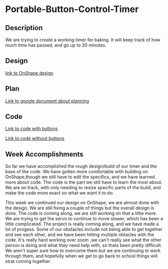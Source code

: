 # Portable-Button-Control-Timer

## Description
We are trying to create a working timer for baking. It will keep track of how much time has passed, and go up to 30 minutes. 

## Design 
[link to OnShape design](https://cvilleschools.onshape.com/documents/f0e050e31ed30559f61d16f6/w/8df2d4cb2d1d1daf7c273573/e/957ccaf17a0f9f7b748abea0)

## Plan
[Link to google document about planning](https://cvilleschools.onshape.com/documents/f0e050e31ed30559f61d16f6/w/8df2d4cb2d1d1daf7c273573/e/957ccaf17a0f9f7b748abea0)

## Code 
[Link to code with buttons](https://create.arduino.cc/editor/sgupta70/e11fd3b4-830f-4da2-9eb3-c528f1435e51)

[Link to code without buttons](https://create.arduino.cc/editor/sgupta70/c86eb22f-7332-4871-b368-3d3b48d6a228)


## Week Accomplishments
So far we have accomplished the rough design/build of our timer and the base of the code. We have gotten more comfortable with building on OnShape,though we still have to edit the specifics, and we have learned more about code. The code is the part we still have to learn the most about.
We are on track, with only needing to resize specific parts of the build, and make the code more exact on what we want it to do.


This week we continued our design on OnShape, we are almost done with the design. We are still fixing a couple of things but the overall design is done. The code is coming along, we are still working on that a little more. We are trying to get the servo to continue to move slower, which has been a little complicated. The project is really coming along, and we have made a lot of progess. Some of our obstacles include not being able to get together and see each other, and we have been hitting multiple obtacles with the code. It's really hard working over zoom ,we can't really see what the other person is doing and what they need help with, so thats been pretty difficult. We aren't super sure how to overcome them but we are continuing to work through them, and hopefully when we get to go back to school things will strat coming together.  

